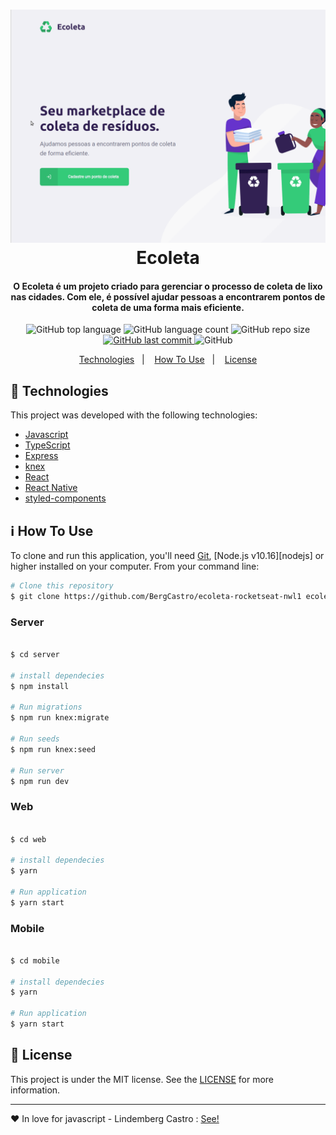 <h1 align="center">
    <img alt="ecoleta" src="./.github/ecoleta-web.gif" />
    <br>
    Ecoleta
</h1>

<h4 align="center">
  O Ecoleta é um projeto criado para gerenciar o processo de coleta de lixo nas cidades. Com ele, é possível ajudar pessoas a encontrarem pontos de coleta de uma forma mais eficiente.
</h4>
<p align="center">
  <img alt="GitHub top language" src="https://img.shields.io/github/languages/top/BergCastro/react-native-design-code">

  <img alt="GitHub language count" src="https://img.shields.io/github/languages/count/BergCastro/ecoleta-rocketseat-nwl1">


 <img alt="GitHub repo size" src="https://img.shields.io/github/repo-size/BergCastro/ecoleta-rocketseat-nwl1">

  <a href="https://github.com/BergCastro/ecoleta-rocketseat-nwl1/commits/master">
    <img alt="GitHub last commit" src="https://img.shields.io/github/last-commit/BergCastro/ecoleta-rocketseat-nwl1">
  </a>
  
  <img alt="GitHub" src="https://img.shields.io/github/license/BergCastro/ecoleta-rocketseat-nwl1">
</p>

<p align="center">
  <a href="#rocket-technologies">Technologies</a>&nbsp;&nbsp;&nbsp;|&nbsp;&nbsp;&nbsp;
  <a href="#information_source-how-to-use">How To Use</a>&nbsp;&nbsp;&nbsp;|&nbsp;&nbsp;&nbsp;
  <a href="#memo-license">License</a>
</p>



## :rocket: Technologies

This project was developed with the following technologies:

-  [Javascript](https://developer.mozilla.org/pt-BR/docs/Aprender/JavaScript)
-  [TypeScript](https://www.typescriptlang.org/)
-  [Express](https://expressjs.com/)
-  [knex](http://knexjs.org/)
-  [React](https://pt-br.reactjs.org/)
-  [React Native](https://reactnative.dev/)
-  [styled-components](https://www.styled-components.com/)


## :information_source: How To Use

To clone and run this application, you'll need [Git](https://git-scm.com), [Node.js v10.16][nodejs] or higher installed on your computer. From your command line:


```bash
# Clone this repository
$ git clone https://github.com/BergCastro/ecoleta-rocketseat-nwl1 ecoleta


```

### Server

```bash

$ cd server

# install dependecies
$ npm install

# Run migrations
$ npm run knex:migrate

# Run seeds
$ npm run knex:seed

# Run server
$ npm run dev

```

### Web

```bash

$ cd web

# install dependecies
$ yarn

# Run application
$ yarn start

```

### Mobile

```bash

$ cd mobile

# install dependecies
$ yarn

# Run application
$ yarn start

```

## :memo: License
This project is under the MIT license. See the [LICENSE](https://github.com/BergCastro/ecoleta-rocketseat-nwl1/blob/master/LICENSE) for more information.

---

♥ In love for javascript - Lindemberg Castro : [See!](https://www.linkedin.com/in/lindemberg-castro/)
